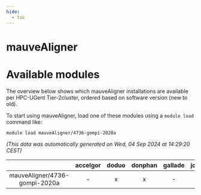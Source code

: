 ```yaml
---
hide:
  - toc
---
```


mauveAligner
============

# Available modules


The overview below shows which mauveAligner installations are available per HPC-UGent Tier-2cluster, ordered based on software version (new to old).

To start using mauveAligner, load one of these modules using a `module load` command like:

```shell
module load mauveAligner/4736-gompi-2020a
```

*(This data was automatically generated on Wed, 04 Sep 2024 at 14:29:20 CEST)*  

| |accelgor|doduo|donphan|gallade|joltik|shinx|skitty|
| :---: | :---: | :---: | :---: | :---: | :---: | :---: | :---: |
|mauveAligner/4736-gompi-2020a|-|x|x|-|x|-|x|
